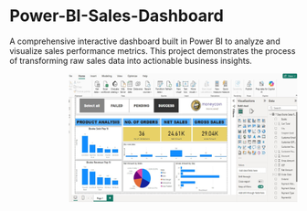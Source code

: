 # Power-BI-Sales-Dashboard
A comprehensive interactive dashboard built in Power BI to analyze and visualize sales performance metrics. This project demonstrates the process of transforming raw sales data into actionable business insights.

<img align="right" alt="GIF" src="https://github.com/robopriya/Power-BI-Sales-Dashboard/blob/a13291657768329d5f8e715031dc628299cbccf5/Dashboard%20Image.jpg" width="400" height="225" />

